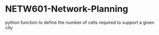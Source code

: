 # NETW601-Network-Planning
python function to define the number of cells required to support a given city
